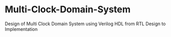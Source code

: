 # Multi-Clock-Domain-System
Design of Multi Clock Domain System using Verilog HDL from RTL Design to Implementation
